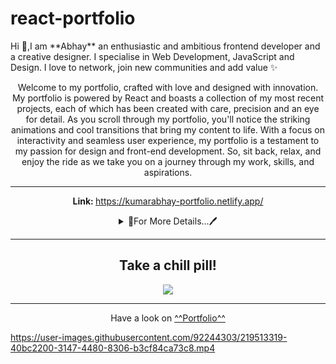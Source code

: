 # react-portfolio


<p>
Hi 👋,I am **Abhay** an enthusiastic and ambitious frontend developer and a creative designer. I specialise in Web Development, JavaScript and Design. I love to network, join new communities and add value ✨


<p align="center">Welcome to my portfolio, crafted with love and designed with innovation. My portfolio is powered by React and boasts a collection of my most recent projects, each of which has been created with care, precision and an eye for detail. As you scroll through my portfolio, you'll notice the striking animations and cool transitions that bring my content to life. With a focus on interactivity and seamless user experience, my portfolio is a testament to my passion for design and front-end development. So, sit back, relax, and enjoy the ride as we take you on a journey through my work, skills, and aspirations.</p>
<hr>
<p align="center"><b> Link: </b><a target="_blank" href='https://kumarabhay-portfolio.netlify.app/'>https://kumarabhay-portfolio.netlify.app/</a></p>

<details align="center">
  <summary>🔭For More Details...🖊️</summary>
🔭 I used libraries like : "aos" , "typewriter-effect", "react-icons" , "animate.css", "react-sound"...
<p>I made components like navbar, footer, sound-player, project-display-section, about-me, go-up-btn, message-me-section.
  
  <h4 align="center" style="color:red">💬Sections:</h4>
<ul type="*" align="center">
  <li><details align="center">
    <summary>🌱Landing Page</summary>
    The landing or home Page has an about section where I used typewriter library to give that typewriter infinte loop effect and then my image and last but not least skill set is displayed.
    </details>
  </li>
  <li><details align="center">
    <summary>🌱Projects Page</summary>
    Welcome to the project page made with React! Here, I am thrilled to showcase three of my projects, each of which has been developed using cutting-edge technologies and with an emphasis on user experience. We've pulled all the data for these projects from our very own API, created with precision and care to ensure the most up-to-date information is available to our users. I  has worked hard to bring you an exceptional viewing experience that's both informative and visually appealing. So, without further ado, let's dive into the world of our projects!
    
    <b>✨The portfolio is completely responsive!!</b>
    </details>
  </li>
  <li><details align="center">
    <summary>🌱Contact Page</summary>
    This page is for those who wants to connect with me over social media handles also if you want to send me any message you can and last but not least you can use my mail id to directly send me email.
    </details>
  </li>
  <li><details align="center">
    <summary>🌱About</summary>
    I created the about section within landing page itself so while scrolling on landing page when you will click about it will automatically take you to about section...
    </details>
  </li>
  
</ul>
  

<p>👨‍💻 All of my projects are available at <a href="https://kumarabhay-portfolio.netlify.app/" >[Projects]</a></p>

  <p>💬 Ask me about **Frontend, web development, and React-concepts**</p>

  <p> 📫 Reach me out at <a href="mailto:Abhaycbr07@gmail.com">**Abhaycbr07@gmail.com**</a></p>

</details>
</p>
<hr>
<div align="center">
<h2>Take a chill pill!</h2>
<img src="https://media0.giphy.com/media/euxIs43Lrk2b4qPwv4/200w.webp?cid=ecf05e47qyzqhk50r8wzmww5hhqg8rpam3pkm8kx3c27a4hz&rid=200w.webp&ct=g" width:7px;height:4px;>
</div>

<hr>
<p align="center" style="backgroundcolor:black">Have a look on <a href="https://kumarabhay-portfolio.netlify.app/">^^Portfolio^^</a>



https://user-images.githubusercontent.com/92244303/219513319-40bc2200-3147-4480-8306-b3cf84ca73c8.mp4




